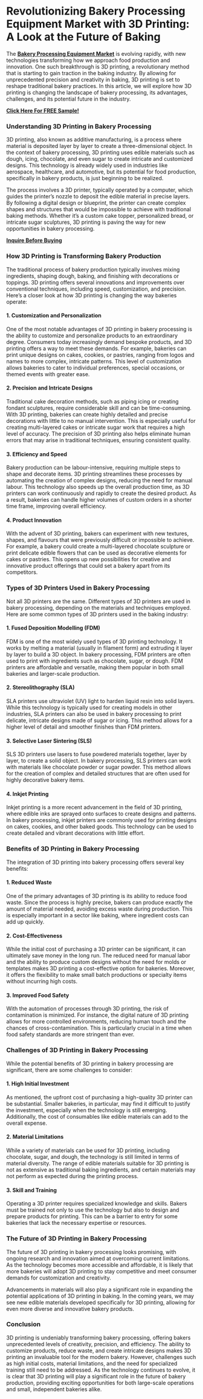 # Revolutionizing Bakery Processing Equipment Market with 3D Printing: A Look at the Future of Baking
The [**Bakery Processing Equipment Market**](https://www.nextmsc.com/report/bakery-processing-equipment-market-cm3024) is evolving rapidly, with new technologies transforming how we approach food production and innovation. One such breakthrough is 3D printing, a revolutionary method that is starting to gain traction in the baking industry. By allowing for unprecedented precision and creativity in baking, 3D printing is set to reshape traditional bakery practices. In this article, we will explore how 3D printing is changing the landscape of bakery processing, its advantages, challenges, and its potential future in the industry.

[**Click Here For FREE Sample!**](https://www.nextmsc.com/bakery-processing-equipment-market-cm3024/request-sample)

### Understanding 3D Printing in Bakery Processing
3D printing, also known as additive manufacturing, is a process where material is deposited layer by layer to create a three-dimensional object. In the context of bakery processing, 3D printing uses edible materials such as dough, icing, chocolate, and even sugar to create intricate and customized designs. This technology is already widely used in industries like aerospace, healthcare, and automotive, but its potential for food production, specifically in bakery products, is just beginning to be realized.

The process involves a 3D printer, typically operated by a computer, which guides the printer’s nozzle to deposit the edible material in precise layers. By following a digital design or blueprint, the printer can create complex shapes and structures that would be impossible to achieve with traditional baking methods. Whether it’s a custom cake topper, personalized bread, or intricate sugar sculptures, 3D printing is paving the way for new opportunities in bakery processing.

[**Inquire Before Buying**](https://www.nextmsc.com/bakery-processing-equipment-market-cm3024/inquire-before-buying)

### How 3D Printing is Transforming Bakery Production
The traditional process of bakery production typically involves mixing ingredients, shaping dough, baking, and finishing with decorations or toppings. 3D printing offers several innovations and improvements over conventional techniques, including speed, customization, and precision. Here’s a closer look at how 3D printing is changing the way bakeries operate:

#### 1.	Customization and Personalization
One of the most notable advantages of 3D printing in bakery processing is the ability to customize and personalize products to an extraordinary degree. Consumers today increasingly demand bespoke products, and 3D printing offers a way to meet these demands. For example, bakeries can print unique designs on cakes, cookies, or pastries, ranging from logos and names to more complex, intricate patterns. This level of customization allows bakeries to cater to individual preferences, special occasions, or themed events with greater ease.

#### 2.	Precision and Intricate Designs
Traditional cake decoration methods, such as piping icing or creating fondant sculptures, require considerable skill and can be time-consuming. With 3D printing, bakeries can create highly detailed and precise decorations with little to no manual intervention. This is especially useful for creating multi-layered cakes or intricate sugar work that requires a high level of accuracy. The precision of 3D printing also helps eliminate human errors that may arise in traditional techniques, ensuring consistent quality.

#### 3.	Efficiency and Speed
Bakery production can be labour-intensive, requiring multiple steps to shape and decorate items. 3D printing streamlines these processes by automating the creation of complex designs, reducing the need for manual labour. This technology also speeds up the overall production time, as 3D printers can work continuously and rapidly to create the desired product. As a result, bakeries can handle higher volumes of custom orders in a shorter time frame, improving overall efficiency.

#### 4.	Product Innovation
With the advent of 3D printing, bakers can experiment with new textures, shapes, and flavours that were previously difficult or impossible to achieve. For example, a bakery could create a multi-layered chocolate sculpture or print delicate edible flowers that can be used as decorative elements for cakes or pastries. This opens up new possibilities for creative and innovative product offerings that could set a bakery apart from its competitors.

### Types of 3D Printers Used in Bakery Processing
Not all 3D printers are the same. Different types of 3D printers are used in bakery processing, depending on the materials and techniques employed. Here are some common types of 3D printers used in the baking industry:

#### 1.	Fused Deposition Modelling (FDM)
FDM is one of the most widely used types of 3D printing technology. It works by melting a material (usually in filament form) and extruding it layer by layer to build a 3D object. In bakery processing, FDM printers are often used to print with ingredients such as chocolate, sugar, or dough. FDM printers are affordable and versatile, making them popular in both small bakeries and larger-scale production.

#### 2.	Stereolithography (SLA)
SLA printers use ultraviolet (UV) light to harden liquid resin into solid layers. While this technology is typically used for creating models in other industries, SLA printers can also be used in bakery processing to print delicate, intricate designs made of sugar or icing. This method allows for a higher level of detail and smoother finishes than FDM printers.

#### 3.	Selective Laser Sintering (SLS)
SLS 3D printers use lasers to fuse powdered materials together, layer by layer, to create a solid object. In bakery processing, SLS printers can work with materials like chocolate powder or sugar powder. This method allows for the creation of complex and detailed structures that are often used for highly decorative bakery items.

#### 4.	Inkjet Printing
Inkjet printing is a more recent advancement in the field of 3D printing, where edible inks are sprayed onto surfaces to create designs and patterns. In bakery processing, inkjet printers are commonly used for printing designs on cakes, cookies, and other baked goods. This technology can be used to create detailed and vibrant decorations with little effort.

### Benefits of 3D Printing in Bakery Processing

The integration of 3D printing into bakery processing offers several key benefits:

#### 1.	Reduced Waste
One of the primary advantages of 3D printing is its ability to reduce food waste. Since the process is highly precise, bakers can produce exactly the amount of material needed, avoiding excess waste during production. This is especially important in a sector like baking, where ingredient costs can add up quickly.

#### 2.	Cost-Effectiveness
While the initial cost of purchasing a 3D printer can be significant, it can ultimately save money in the long run. The reduced need for manual labor and the ability to produce custom designs without the need for molds or templates makes 3D printing a cost-effective option for bakeries. Moreover, it offers the flexibility to make small batch productions or specialty items without incurring high costs.

#### 3.	Improved Food Safety
With the automation of processes through 3D printing, the risk of contamination is minimized. For instance, the digital nature of 3D printing allows for more controlled environments, reducing human touch and the chances of cross-contamination. This is particularly crucial in a time when food safety standards are more stringent than ever.

### Challenges of 3D Printing in Bakery Processing
While the potential benefits of 3D printing in bakery processing are significant, there are some challenges to consider:

#### 1.	High Initial Investment
As mentioned, the upfront cost of purchasing a high-quality 3D printer can be substantial. Smaller bakeries, in particular, may find it difficult to justify the investment, especially when the technology is still emerging. Additionally, the cost of consumables like edible materials can add to the overall expense.

#### 2.	Material Limitations
While a variety of materials can be used for 3D printing, including chocolate, sugar, and dough, the technology is still limited in terms of material diversity. The range of edible materials suitable for 3D printing is not as extensive as traditional baking ingredients, and certain materials may not perform as expected during the printing process.

#### 3.	Skill and Training
Operating a 3D printer requires specialized knowledge and skills. Bakers must be trained not only to use the technology but also to design and prepare products for printing. This can be a barrier to entry for some bakeries that lack the necessary expertise or resources.

### The Future of 3D Printing in Bakery Processing
The future of 3D printing in bakery processing looks promising, with ongoing research and innovation aimed at overcoming current limitations. As the technology becomes more accessible and affordable, it is likely that more bakeries will adopt 3D printing to stay competitive and meet consumer demands for customization and creativity.

Advancements in materials will also play a significant role in expanding the potential applications of 3D printing in baking. In the coming years, we may see new edible materials developed specifically for 3D printing, allowing for even more diverse and innovative bakery products.

### Conclusion
3D printing is undeniably transforming bakery processing, offering bakers unprecedented levels of creativity, precision, and efficiency. The ability to customize products, reduce waste, and create intricate designs makes 3D printing an invaluable tool for the modern bakery. However, challenges such as high initial costs, material limitations, and the need for specialized training still need to be addressed. As the technology continues to evolve, it is clear that 3D printing will play a significant role in the future of bakery production, providing exciting opportunities for both large-scale operations and small, independent bakeries alike.
